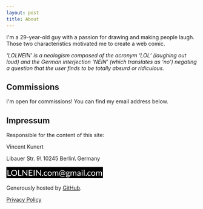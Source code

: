 ```yaml
---
layout: post
title: About
---
```

I'm a 29-year-old guy with a passion for drawing and making people laugh. Those two characteristics motivated me to create a web comic.

*‘LOLNEIN’ is a neologism composed of the acronym ‘LOL’ (laughing out loud) and the German interjection ‘NEIN’ (which translates as ‘no’) negating a question that the user finds to be totally absurd or ridiculous.*

## Commissions

I'm open for commissions! You can find my email address below.

## Impressum

Responsible for the content of this site:

Vincent Kunert

Libauer Str. 9\\
10245 Berlin\\
Germany

![Email Address](/images/emailaddress.png)

Generously hosted by [GitHub](https://github.com/).

[Privacy Policy](//g.ezoic.net/privacy/lolnein.com)
